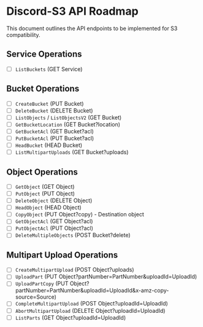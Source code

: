 # Discord-S3 API Roadmap

This document outlines the API endpoints to be implemented for S3 compatibility.

## Service Operations
- [ ] `ListBuckets` (GET Service)

## Bucket Operations
- [ ] `CreateBucket` (PUT Bucket)
- [ ] `DeleteBucket` (DELETE Bucket)
- [ ] `ListObjects` / `ListObjectsV2` (GET Bucket)
- [ ] `GetBucketLocation` (GET Bucket?location)
- [ ] `GetBucketAcl` (GET Bucket?acl)
- [ ] `PutBucketAcl` (PUT Bucket?acl)
- [ ] `HeadBucket` (HEAD Bucket)
- [ ] `ListMultipartUploads` (GET Bucket?uploads)

## Object Operations
- [ ] `GetObject` (GET Object)
- [ ] `PutObject` (PUT Object)
- [ ] `DeleteObject` (DELETE Object)
- [ ] `HeadObject` (HEAD Object)
- [ ] `CopyObject` (PUT Object?copy) - Destination object
- [ ] `GetObjectAcl` (GET Object?acl)
- [ ] `PutObjectAcl` (PUT Object?acl)
- [ ] `DeleteMultipleObjects` (POST Bucket?delete)

## Multipart Upload Operations
- [ ] `CreateMultipartUpload` (POST Object?uploads)
- [ ] `UploadPart` (PUT Object?partNumber=PartNumber&uploadId=UploadId)
- [ ] `UploadPartCopy` (PUT Object?partNumber=PartNumber&uploadId=UploadId&x-amz-copy-source=Source)
- [ ] `CompleteMultipartUpload` (POST Object?uploadId=UploadId)
- [ ] `AbortMultipartUpload` (DELETE Object?uploadId=UploadId)
- [ ] `ListParts` (GET Object?uploadId=UploadId)